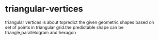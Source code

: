 # triangular-vertices
triangular vertices is about topredict the given geometric shapes based on set of points in triangular grid.the predictable shape can be triangle,parallelogram and hexagon
